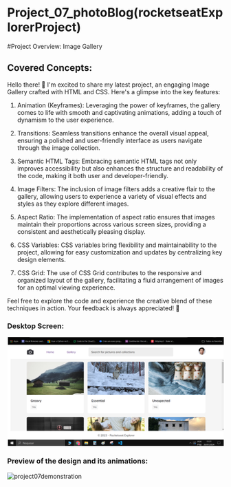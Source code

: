 # Project_07_photoBlog(rocketseatExplorerProject)

#Project Overview: Image Gallery

## Covered Concepts:
Hello there! 👋 I'm excited to share my latest project, an engaging Image Gallery crafted with HTML and CSS. Here's a glimpse into the key features:

1. Animation (Keyframes):
Leveraging the power of keyframes, the gallery comes to life with smooth and captivating animations, adding a touch of dynamism to the user experience.

2. Transitions:
Seamless transitions enhance the overall visual appeal, ensuring a polished and user-friendly interface as users navigate through the image collection.

3. Semantic HTML Tags:
Embracing semantic HTML tags not only improves accessibility but also enhances the structure and readability of the code, making it both user and developer-friendly.

4. Image Filters:
The inclusion of image filters adds a creative flair to the gallery, allowing users to experience a variety of visual effects and styles as they explore different images.

5. Aspect Ratio:
The implementation of aspect ratio ensures that images maintain their proportions across various screen sizes, providing a consistent and aesthetically pleasing display.

6. CSS Variables:
CSS variables bring flexibility and maintainability to the project, allowing for easy customization and updates by centralizing key design elements.

7. CSS Grid:
The use of CSS Grid contributes to the responsive and organized layout of the gallery, facilitating a fluid arrangement of images for an optimal viewing experience.

Feel free to explore the code and experience the creative blend of these techniques in action. Your feedback is always appreciated! 🚀

### Desktop Screen:
![Project06_desktop_screen](https://github.com/Felipevhm/html-css-js-react-node/blob/main/Project_07_photoBlog_(rocketseatExplorerProject)/preview/preview_photoblog.png)

### Preview of the design and its animations:
![project07demonstration](https://github.com/Felipevhm/html-css-js-react-node/blob/main/Project_07_photoBlog_(rocketseatExplorerProject)/preview/preview_photoblog.gif)
